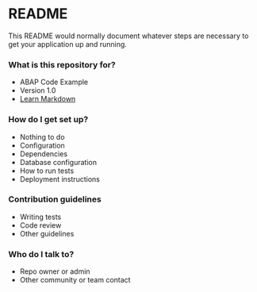 # README #

This README would normally document whatever steps are necessary to get your application up and running.

### What is this repository for? ###

* ABAP Code Example
* Version 1.0
* [Learn Markdown](https://bitbucket.org/tutorials/markdowndemo)

### How do I get set up? ###

* Nothing to do 
* Configuration
* Dependencies
* Database configuration
* How to run tests
* Deployment instructions

### Contribution guidelines ###

* Writing tests
* Code review
* Other guidelines

### Who do I talk to? ###

* Repo owner or admin
* Other community or team contact